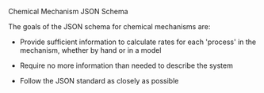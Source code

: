 Chemical Mechanism JSON Schema

The goals of the JSON schema for chemical mechanisms are:

- Provide sufficient information to calculate rates for each 'process' in the mechanism, whether by hand or in a model

- Require no more information than needed to describe the system

- Follow the JSON standard as closely as possible
